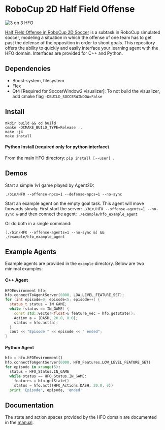 RoboCup 2D Half Field Offense
===============

![3 on 3 HFO](https://github.com/mhauskn/HFO/blob/master/img/hfo3on3.png)

[Half Field Offense in RoboCup 2D Soccer](http://www.cs.utexas.edu/~AustinVilla/sim/halffieldoffense/) is a subtask in RoboCup simulated soccer, modeling a situation in which the offense of one team has to get past the defense of the opposition in order to shoot goals. This repository offers the ability to quickly and easily interface your learning agent with the HFO domain. Interfaces are provided for C++ and Python.

## Dependencies
 - Boost-system, filesystem
 - Flex
 - Qt4 [Required for SoccerWindow2 visualizer]: To not build the visualizer, add cmake flag `-DBUILD_SOCCERWINDOW=False`

## Install
```
mkdir build && cd build
cmake -DCMAKE_BUILD_TYPE=Release ..
make -j4
make install
```
#### Python Install (required only for python interface)
From the main HFO directory: `pip install [--user] .`

## Demos
Start a simple 1v1 game played by Agent2D:
```
./bin/HFO --offense-npcs=1 --defense-npcs=1 --no-sync
```

Start an example agent on the empty goal task. This agent will move
forwards slowly. First start the server: `./bin/HFO --offense-agents=1
--no-sync &` and then connect the agent: `./example/hfo_example_agent`

Or do both in a single command:
```
(./bin/HFO --offense-agents=1 --no-sync &) && ./example/hfo_example_agent
```

## Example Agents

Example agents are provided in the `example` directory. Below are two
minimal examples:

#### C++ Agent
```c++
HFOEnvironment hfo;
hfo.connectToAgentServer(6000, LOW_LEVEL_FEATURE_SET);
for (int episode=0; episode<5; episode++) {
  status_t status = IN_GAME;
  while (status == IN_GAME) {
    const std::vector<float>& feature_vec = hfo.getState();
    Action a = {DASH, 20.0, 0.0};
    status = hfo.act(a);
  }
  cout << "Episode " << episode << " ended";
}
```

#### Python Agent
```python
hfo = hfo.HFOEnvironment()
hfo.connectToAgentServer(6000, HFO_Features.LOW_LEVEL_FEATURE_SET)
for episode in xrange(5):
  status = HFO_Status.IN_GAME
  while status == HFO_Status.IN_GAME:
    features = hfo.getState()
    status = hfo.act((HFO_Actions.DASH, 20.0, 0))
  print 'Episode', episode, 'ended'
```

## Documentation
The state and action spaces provided by the HFO domain are documented in the [manual](doc/manual.pdf).